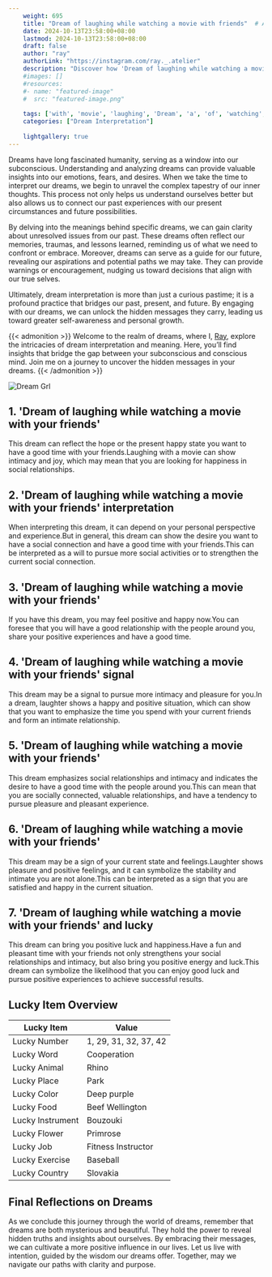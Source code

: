 ```yaml
---
    weight: 695
    title: "Dream of laughing while watching a movie with friends"  # Assuming 'title' column exists
    date: 2024-10-13T23:58:00+08:00
    lastmod: 2024-10-13T23:58:00+08:00
    draft: false
    author: "ray"
    authorLink: "https://instagram.com/ray._.atelier"
    description: "Discover how 'Dream of laughing while watching a movie with friends' can interpret your future and uncover its significant meanings in your life."
    #images: []
    #resources:
    #- name: "featured-image"
    #  src: "featured-image.png"
    
    tags: ['with', 'movie', 'laughing', 'Dream', 'a', 'of', 'watching', 'while', 'friends']
    categories: ["Dream Interpretation"]
    
    lightgallery: true
---
```

    
Dreams have long fascinated humanity, serving as a window into our subconscious. Understanding and analyzing dreams can provide valuable insights into our emotions, fears, and desires. When we take the time to interpret our dreams, we begin to unravel the complex tapestry of our inner thoughts. This process not only helps us understand ourselves better but also allows us to connect our past experiences with our present circumstances and future possibilities.

By delving into the meanings behind specific dreams, we can gain clarity about unresolved issues from our past. These dreams often reflect our memories, traumas, and lessons learned, reminding us of what we need to confront or embrace. Moreover, dreams can serve as a guide for our future, revealing our aspirations and potential paths we may take. They can provide warnings or encouragement, nudging us toward decisions that align with our true selves.

Ultimately, dream interpretation is more than just a curious pastime; it is a profound practice that bridges our past, present, and future. By engaging with our dreams, we can unlock the hidden messages they carry, leading us toward greater self-awareness and personal growth.

{{< admonition >}}
Welcome to the realm of dreams, where I, [Ray](https://instagram.com/ray._.atelier), explore the intricacies of dream interpretation and meaning. Here, you’ll find insights that bridge the gap between your subconscious and conscious mind. Join me on a journey to uncover the hidden messages in your dreams.
{{< /admonition >}}

![Dream Grl](https://cdn.pixabay.com/photo/2017/11/02/03/35/gothic-2910057_1280.jpg "Dream Grl")

## 1. 'Dream of laughing while watching a movie with your friends'
This dream can reflect the hope or the present happy state you want to have a good time with your friends.Laughing with a movie can show intimacy and joy, which may mean that you are looking for happiness in social relationships.

## 2. 'Dream of laughing while watching a movie with your friends' interpretation
When interpreting this dream, it can depend on your personal perspective and experience.But in general, this dream can show the desire you want to have a social connection and have a good time with your friends.This can be interpreted as a will to pursue more social activities or to strengthen the current social connection.

## 3. 'Dream of laughing while watching a movie with your friends'
If you have this dream, you may feel positive and happy now.You can foresee that you will have a good relationship with the people around you, share your positive experiences and have a good time.

## 4. 'Dream of laughing while watching a movie with your friends' signal
This dream may be a signal to pursue more intimacy and pleasure for you.In a dream, laughter shows a happy and positive situation, which can show that you want to emphasize the time you spend with your current friends and form an intimate relationship.

## 5. 'Dream of laughing while watching a movie with your friends'
This dream emphasizes social relationships and intimacy and indicates the desire to have a good time with the people around you.This can mean that you are socially connected, valuable relationships, and have a tendency to pursue pleasure and pleasant experience.

## 6. 'Dream of laughing while watching a movie with your friends'
This dream may be a sign of your current state and feelings.Laughter shows pleasure and positive feelings, and it can symbolize the stability and intimate you are not alone.This can be interpreted as a sign that you are satisfied and happy in the current situation.

## 7. 'Dream of laughing while watching a movie with your friends' and lucky
This dream can bring you positive luck and happiness.Have a fun and pleasant time with your friends not only strengthens your social relationships and intimacy, but also bring you positive energy and luck.This dream can symbolize the likelihood that you can enjoy good luck and pursue positive experiences to achieve successful results.

## Lucky Item Overview
| Lucky Item          | Value              |
|---------------|--------------------|
| Lucky Number        | 1, 29, 31, 32, 37, 42  |
| Lucky Word          | Cooperation |
| Lucky Animal        | Rhino |
| Lucky Place         | Park     |
| Lucky Color         | Deep purple     |
| Lucky Food          | Beef Wellington      |
| Lucky Instrument    | Bouzouki |
| Lucky Flower        | Primrose    |
| Lucky Job           | Fitness Instructor       |
| Lucky Exercise      | Baseball  |
| Lucky Country       | Slovakia    |


##  Final Reflections on Dreams

As we conclude this journey through the world of dreams, remember that dreams are both mysterious and beautiful. They hold the power to reveal hidden truths and insights about ourselves. By embracing their messages, we can cultivate a more positive influence in our lives. Let us live with intention, guided by the wisdom our dreams offer. Together, may we navigate our paths with clarity and purpose.
